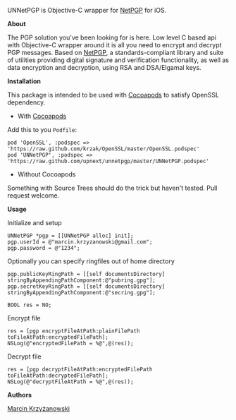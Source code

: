 UNNetPGP is Objective-C wrapper for [NetPGP](http://www.netpgp.com) for iOS.

**About**

The PGP solution you've been looking for is here. Low level C based api with Objective-C wrapper around it is all you need to encrypt and decrypt PGP messages. Based on [NetPGP](http://www.netpgp.com), a standards-compliant library and suite of utilities providing digital signature and verification functionality, as well as data encryption and decryption, using RSA and DSA/Elgamal keys.

**Installation**

This package is intended to be used with [Cocoapods](http://cocoapods.org) to satisfy OpenSSL dependency.

* With [Cocoapods](http://cocoapods.org)

Add this to you `Podfile`:

	pod 'OpenSSL', :podspec => 'https://raw.github.com/krzak/OpenSSL/master/OpenSSL.podspec'
	pod 'UNNetPGP', :podspec => 'https://raw.github.com/upnext/unnetpgp/master/UNNetPGP.podspec'
 
* Without Cocoapods

Something with Source Trees should do the trick but haven't tested. Pull request welcome.


**Usage**

Initialize and setup

    UNNetPGP *pgp = [[UNNetPGP alloc] init];
    pgp.userId = @"marcin.krzyzanowski@gmail.com";
    pgp.password = @"1234";

Optionally you can specify ringfiles out of home directory

    pgp.publicKeyRingPath = [[self documentsDirectory] stringByAppendingPathComponent:@"pubring.gpg"];
    pgp.secretKeyRingPath = [[self documentsDirectory] stringByAppendingPathComponent:@"secring.gpg"];

    BOOL res = NO;
    
Encrypt file

    res = [pgp encryptFileAtPath:plainFilePath toFileAtPath:encryptedFilePath];
    NSLog(@"encryptedFilePath = %@",@(res));

Decrypt file

    res = [pgp decryptFileAtPath:encryptedFilePath toFileAtPath:decryptedFilePath];
    NSLog(@"decryptFileAtPath = %@",@(res));

**Authors**

[Marcin Krzyżanowski](https://twitter.com/krzyzanowskim)

